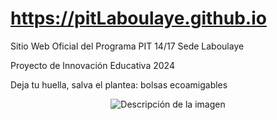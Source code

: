# https://pitLaboulaye.github.io
Sitio Web Oficial del Programa PIT 14/17 Sede Laboulaye  

Proyecto de Innovación Educativa 2024  

Deja tu huella, salva el plantea: bolsas ecoamigables



<div style="text-align: center">
  <img src="https://pitLaboulaye.github.io/logoPit.jpg" alt="Descripción de la imagen" />
</div>

